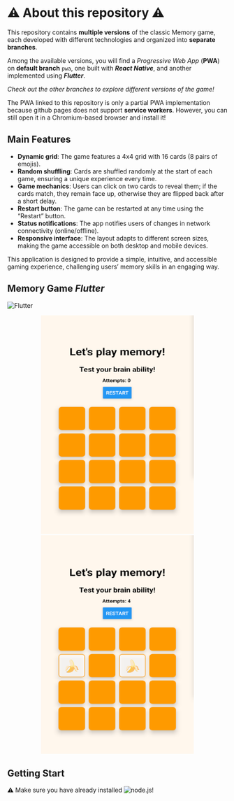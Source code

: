 # ⚠️ About this repository ⚠️

This repository contains **multiple versions** of the classic Memory game, each developed with different technologies and organized into **separate branches**. 

Among the available versions, you will find a *Progressive Web App* (**PWA**) on **default branch** `pwa`, one built with ***React Native***, and another implemented using ***Flutter***.

*Check out the other branches to explore different versions of the game!*

The PWA linked to this repository is only a partial PWA implementation because github pages does not support **service workers**. However, you can still open it in a Chromium-based browser and install it!

## Main Features

- **Dynamic grid**: The game features a 4x4 grid with 16 cards (8 pairs of emojis).
- **Random shuffling**: Cards are shuffled randomly at the start of each game, ensuring a unique experience every time.
- **Game mechanics**: Users can click on two cards to reveal them; if the cards match, they remain face up, otherwise they are flipped back after a short delay.
- **Restart button**: The game can be restarted at any time using the “Restart” button.
- **Status notifications**: The app notifies users of changes in network connectivity (online/offline).
- **Responsive interface**: The layout adapts to different screen sizes, making the game accessible on both desktop and mobile devices.

This application is designed to provide a simple, intuitive, and accessible gaming experience, challenging users’ memory skills in an engaging way.

## Memory Game *Flutter*

![Flutter](https://img.shields.io/badge/Flutter-%2302569B.svg?style=for-the-badge&logo=Flutter&logoColor=white)

<p align="center">
  <img src="assets/screenshots/memory1.png" width="350" height="500"/>
  <img src="assets/screenshots/memory2.png" width="350" height="500"/>
</p>

## Getting Start

⚠️ Make sure you have already installed ![node.js](https://nodejs.org/en)!
